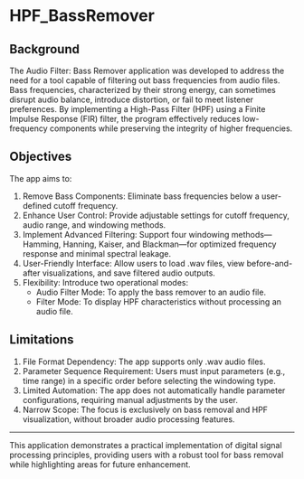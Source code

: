 # HPF_BassRemover
## Background
The Audio Filter: Bass Remover application was developed to address the need for a tool capable of filtering out bass frequencies from audio files. Bass frequencies, characterized by their strong energy, can sometimes disrupt audio balance, introduce distortion, or fail to meet listener preferences. By implementing a High-Pass Filter (HPF) using a Finite Impulse Response (FIR) filter, the program effectively reduces low-frequency components while preserving the integrity of higher frequencies.

## Objectives
The app aims to:
1. Remove Bass Components: Eliminate bass frequencies below a user-defined cutoff frequency.
2. Enhance User Control: Provide adjustable settings for cutoff frequency, audio range, and windowing methods.
3. Implement Advanced Filtering: Support four windowing methods—Hamming, Hanning, Kaiser, and Blackman—for optimized frequency response and minimal spectral leakage.
4. User-Friendly Interface: Allow users to load .wav files, view before-and-after visualizations, and save filtered audio outputs.
5. Flexibility: Introduce two operational modes:
    - Audio Filter Mode: To apply the bass remover to an audio file.
    - Filter Mode: To display HPF characteristics without processing an audio file.

## Limitations
1. File Format Dependency: The app supports only .wav audio files.
2. Parameter Sequence Requirement: Users must input parameters (e.g., time range) in a specific order before selecting the windowing type.
3. Limited Automation: The app does not automatically handle parameter configurations, requiring manual adjustments by the user.
4. Narrow Scope: The focus is exclusively on bass removal and HPF visualization, without broader audio processing features.

---
This application demonstrates a practical implementation of digital signal processing principles, providing users with a robust tool for bass removal while highlighting areas for future enhancement.

